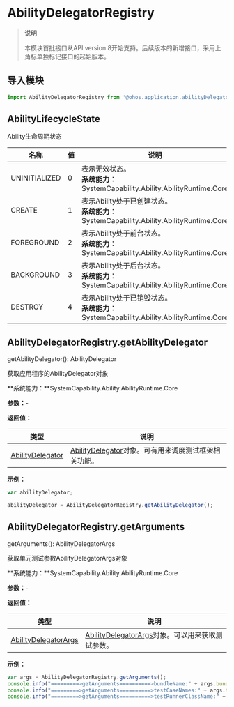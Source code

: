 # AbilityDelegatorRegistry

> **说明**
>
> 本模块首批接口从API version 8开始支持。后续版本的新增接口，采用上角标单独标记接口的起始版本。

## 导入模块

```js
import AbilityDelegatorRegistry from '@ohos.application.abilityDelegatorRegistry'
```



## AbilityLifecycleState

Ability生命周期状态

| 名称          | 值   | 说明                                                         |
| ------------- | ---- | ------------------------------------------------------------ |
| UNINITIALIZED | 0    | 表示无效状态。<br/>**系统能力**：SystemCapability.Ability.AbilityRuntime.Core |
| CREATE        | 1    | 表示Ability处于已创建状态。<br/>**系统能力**：SystemCapability.Ability.AbilityRuntime.Core |
| FOREGROUND    | 2    | 表示Ability处于前台状态。<br/>**系统能力**：SystemCapability.Ability.AbilityRuntime.Core |
| BACKGROUND    | 3    | 表示Ability处于后台状态。<br/>**系统能力**：SystemCapability.Ability.AbilityRuntime.Core |
| DESTROY       | 4    | 表示Ability处于已销毁状态。<br/>**系统能力**：SystemCapability.Ability.AbilityRuntime.Core |



## AbilityDelegatorRegistry.getAbilityDelegator

getAbilityDelegator(): AbilityDelegator

获取应用程序的AbilityDelegator对象

**系统能力：**SystemCapability.Ability.AbilityRuntime.Core

**参数：**-

**返回值：**

| 类型                                                         | 说明                                                         |
| ------------------------------------------------------------ | ------------------------------------------------------------ |
| [AbilityDelegator](js-apis-application-abilityDelegator.md#AbilityDelegator) | [AbilityDelegator](js-apis-application-abilityDelegator.md#AbilityDelegator)对象。可有用来调度测试框架相关功能。 |

**示例：**

```js
var abilityDelegator;

abilityDelegator = AbilityDelegatorRegistry.getAbilityDelegator();
```



## AbilityDelegatorRegistry.getArguments

getArguments(): AbilityDelegatorArgs

获取单元测试参数AbilityDelegatorArgs对象

**系统能力：**SystemCapability.Ability.AbilityRuntime.Core

**参数：**-

**返回值：**

| 类型                                                         | 说明                                                         |
| ------------------------------------------------------------ | ------------------------------------------------------------ |
| [AbilityDelegatorArgs](js-apis-application-abilityDelegatorArgs.md#AbilityDelegatorArgs) | [AbilityDelegatorArgs](js-apis-application-abilityDelegatorArgs.md#AbilityDelegatorArgs)对象。可以用来获取测试参数。 |

**示例：**

```js
var args = AbilityDelegatorRegistry.getArguments();
console.info("=========>getArguments==========>bundleName:" + args.bundleName);
console.info("=========>getArguments==========>testCaseNames:" + args.testCaseNames);
console.info("=========>getArguments==========>testRunnerClassName:" + args.testRunnerClassName);
```
